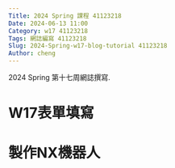```yaml
---
Title: 2024 Spring 課程 41123218
Date: 2024-06-13 11:00
Category: w17 41123218
Tags: 網誌編寫 41123218
Slug: 2024-Spring-w17-blog-tutorial 41123218
Author: cheng
---
```


2024 Spring 第十七周網誌撰寫.

<!-- PELICAN_END_SUMMARY -->

# W17表單填寫
# 製作NX機器人